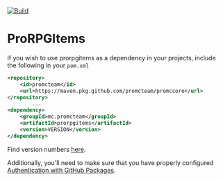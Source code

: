 [![Build](https://github.com/promcteam/prorpgitems/actions/workflows/publish.yml/badge.svg?branch=dev)](https://github.com/promcteam/promccore/packages/1203729)

# ProRPGItems

If you wish to use prorpgitems as a dependency in your projects, include the following in your `pom.xml`

```xml
<repository>
    <id>promcteam</id>
    <url>https://maven.pkg.github.com/promcteam/promccore</url>
</repository>
        ...
<dependency>
    <groupId>mc.promcteam</groupId>
    <artifactId>prorpgitems</artifactId>
    <version>VERSION</version>
</dependency>
```

Find version numbers [here](https://github.com/promcteam/promccore/packages/1203729).

Additionally, you'll need to make sure that you have properly configured [Authentication with GitHub Packages](https://docs.github.com/en/packages/working-with-a-github-packages-registry/working-with-the-apache-maven-registry#authenticating-to-github-packages).
